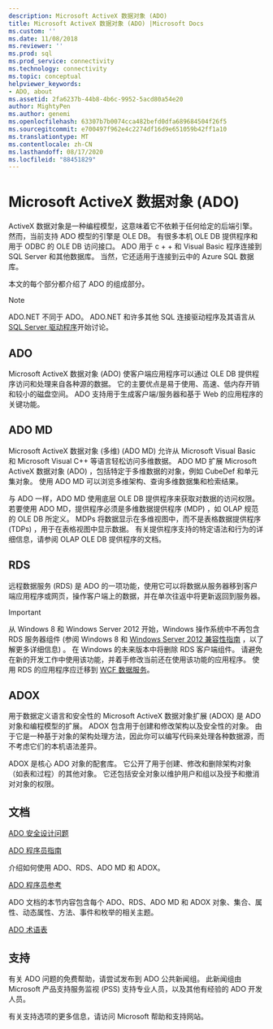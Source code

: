 ```yaml
---
description: Microsoft ActiveX 数据对象 (ADO)
title: Microsoft ActiveX 数据对象 (ADO) |Microsoft Docs
ms.custom: ''
ms.date: 11/08/2018
ms.reviewer: ''
ms.prod: sql
ms.prod_service: connectivity
ms.technology: connectivity
ms.topic: conceptual
helpviewer_keywords:
- ADO, about
ms.assetid: 2fa6237b-44b8-4b6c-9952-5acd80a54e20
author: MightyPen
ms.author: genemi
ms.openlocfilehash: 63307b7b0074cca482befd0dfa689684504f26f5
ms.sourcegitcommit: e700497f962e4c2274df16d9e651059b42ff1a10
ms.translationtype: MT
ms.contentlocale: zh-CN
ms.lasthandoff: 08/17/2020
ms.locfileid: "88451829"
---
```

# <a name="microsoft-activex-data-objects-ado"></a>Microsoft ActiveX 数据对象 (ADO)

ActiveX 数据对象是一种编程模型，这意味着它不依赖于任何给定的后端引擎。 然而，当前支持 ADO 模型的引擎是 OLE DB。 有很多本机 OLE DB 提供程序和用于 ODBC 的 OLE DB 访问接口。 ADO 用于 c + + 和 Visual Basic 程序连接到 SQL Server 和其他数据库。 当然，它还适用于连接到云中的 Azure SQL 数据库。

本文的每个部分都介绍了 ADO 的组成部分。

> [!NOTE]
> ADO.NET 不同于 ADO。 ADO.NET 和许多其他 SQL 连接驱动程序及其语言从 [SQL Server 驱动程序](../connect/sql-connection-libraries.md)开始讨论。

  
## <a name="ado"></a>ADO  
 Microsoft ActiveX 数据对象 (ADO) 使客户端应用程序可以通过 OLE DB 提供程序访问和处理来自各种源的数据。 它的主要优点是易于使用、高速、低内存开销和较小的磁盘空间。 ADO 支持用于生成客户端/服务器和基于 Web 的应用程序的关键功能。  
  
## <a name="ado-md"></a>ADO MD  
 Microsoft ActiveX 数据对象 (多维)  (ADO MD) 允许从 Microsoft Visual Basic 和 Microsoft Visual C++ 等语言轻松访问多维数据。 ADO MD 扩展 Microsoft ActiveX 数据对象 (ADO) ，包括特定于多维数据的对象，例如 CubeDef 和单元集对象。 使用 ADO MD 可以浏览多维架构、查询多维数据集和检索结果。  
  
 与 ADO 一样，ADO MD 使用底层 OLE DB 提供程序来获取对数据的访问权限。 若要使用 ADO MD，提供程序必须是多维数据提供程序 (MDP) ，如 OLAP 规范的 OLE DB 所定义。 MDPs 将数据显示在多维视图中，而不是表格数据提供程序 (TDPs) ，用于在表格视图中显示数据。 有关提供程序支持的特定语法和行为的详细信息，请参阅 OLAP OLE DB 提供程序的文档。  
  
## <a name="rds"></a>RDS  
 远程数据服务 (RDS) 是 ADO 的一项功能，使用它可以将数据从服务器移到客户端应用程序或网页，操作客户端上的数据，并在单次往返中将更新返回到服务器。  
  
> [!IMPORTANT]
>  从 Windows 8 和 Windows Server 2012 开始，Windows 操作系统中不再包含 RDS 服务器组件 (参阅 Windows 8 和 [Windows Server 2012 兼容性指南](https://www.microsoft.com/download/details.aspx?id=27416) ，以了解更多详细信息) 。 在 Windows 的未来版本中将删除 RDS 客户端组件。 请避免在新的开发工作中使用该功能，并着手修改当前还在使用该功能的应用程序。 使用 RDS 的应用程序应迁移到  [WCF 数据服务](https://go.microsoft.com/fwlink/?LinkId=199565)。  
  
## <a name="adox"></a>ADOX  
 用于数据定义语言和安全性的 Microsoft ActiveX 数据对象扩展 (ADOX) 是 ADO 对象和编程模型的扩展。 ADOX 包含用于创建和修改架构以及安全性的对象。 由于它是一种基于对象的架构处理方法，因此你可以编写代码来处理各种数据源，而不考虑它们的本机语法差异。  
  
 ADOX 是核心 ADO 对象的配套库。 它公开了用于创建、修改和删除架构对象（如表和过程）的其他对象。 它还包括安全对象以维护用户和组以及授予和撤消对对象的权限。  
  
## <a name="documentation"></a>文档  
 [ADO 安全设计问题](../ado/guide/ado-security-design-issues.md)  
  
 [ADO 程序员指南](../ado/guide/ado-programmer-s-guide.md)  
  
 介绍如何使用 ADO、RDS、ADO MD 和 ADOX。  
  
 [ADO 程序员参考](../ado/reference/ado-programmer-s-reference.md)  
  
 ADO 文档的本节内容包含每个 ADO、RDS、ADO MD 和 ADOX 对象、集合、属性、动态属性、方法、事件和枚举的相关主题。  
  
 [ADO 术语表](../ado/ado-glossary.md)  
  
## <a name="support"></a>支持  
 有关 ADO 问题的免费帮助，请尝试发布到 ADO 公共新闻组。 此新闻组由 Microsoft 产品支持服务监视 (PSS) 支持专业人员，以及其他有经验的 ADO 开发人员。  
  
 有关支持选项的更多信息，请访问 Microsoft 帮助和支持网站。


